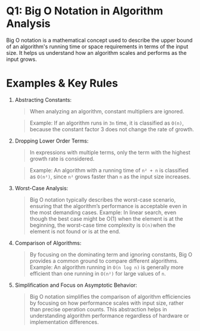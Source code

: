# Q1:  Big O Notation in Algorithm Analysis

Big O notation is a mathematical concept used to describe the upper bound of an algorithm's running time or space requirements in terms of the input size. It helps us understand how an algorithm scales and performs as the input grows.

# Examples & Key Rules 

1. Abstracting Constants:
   > When analyzing an algorithm, constant multipliers are ignored.

   > Example:
   If an algorithm runs in `3n` time, it is classified as `O(n)`, because the constant factor 3 does not change the rate of growth.

2. Dropping Lower Order Terms:
   > In expressions with multiple terms, only the term with the highest growth rate is considered.

   > Example:
    An algorithm with a running time of `n² + n` is classified as `O(n²)`, since `n²` grows faster than `n` as the input size increases.

3. Worst-Case Analysis:
   > Big O notation typically describes the worst-case scenario, ensuring that the algorithm’s performance is acceptable even in the most demanding cases.
   > Example:
    In linear search, even though the best case might be O(1) when the element is at the beginning, the worst-case time complexity is `O(n)`when the element is not found or is at the end.

4. Comparison of Algorithms:
   > By focusing on the dominating term and ignoring constants, Big O provides a common ground to compare different algorithms.
   > Example:
    An algorithm running in `O(n log n)` is generally more efficient than one running in `O(n²)` for large values of `n`.

5. Simplification and Focus on Asymptotic Behavior:
   > Big O notation simplifies the comparison of algorithm efficiencies by focusing on how performance scales with input size, rather than precise operation counts.
   > This abstraction helps in understanding algorithm performance regardless of hardware or implementation differences.


